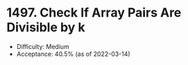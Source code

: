# 1497. Check If Array Pairs Are Divisible by k
- Difficulty: Medium
- Acceptance: 40.5% (as of 2022-03-14)
